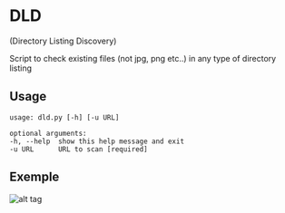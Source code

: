# DLD

(Directory Listing Discovery)

Script to check existing files (not jpg, png etc..) in any type of directory listing


## Usage

```
usage: dld.py [-h] [-u URL]

optional arguments:
-h, --help  show this help message and exit
-u URL      URL to scan [required]
```

## Exemple

![alt tag](https://github.com/c0dejump/wud/blob/main/static/exemple.png)
